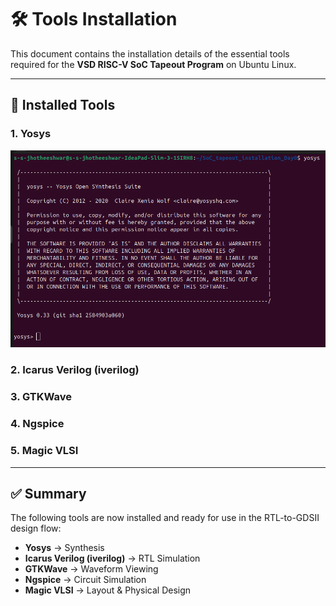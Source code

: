 # 🛠 Tools Installation

This document contains the installation details of the essential tools required for the **VSD RISC-V SoC Tapeout Program** on Ubuntu Linux.

---

## 📌 Installed Tools

### 1. Yosys  
 ![Yosys version check](week0/yosys.png)

### 2. Icarus Verilog (iverilog)  


### 3. GTKWave  


### 4. Ngspice  
 

### 5. Magic VLSI  
 

---

## ✅ Summary

The following tools are now installed and ready for use in the RTL-to-GDSII design flow:  
- **Yosys** → Synthesis  
- **Icarus Verilog (iverilog)** → RTL Simulation  
- **GTKWave** → Waveform Viewing  
- **Ngspice** → Circuit Simulation  
- **Magic VLSI** → Layout & Physical Design  
